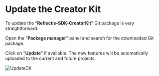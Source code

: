 ﻿---
sidebar_position: 7
---

# Update the Creator Kit

To update the "**Reflectis-SDK-CreatorKit**" Git package is very straightforward. 

Open the "**Package manager**" panel and search for the downloaded Git package.

Click on "**Update**" if available. The new features will be automatically uploaded to the current and future projects.

![UpdateCK](/img/updatesdk_1.png)
